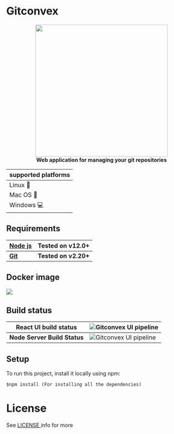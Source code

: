 
# Gitconvex
<div align="center">
<div><img src="https://github.com/neel1996/gitconvex-package/blob/master/build/gitconvex.png" width="350"></div>
<strong>Web application for managing your git repositories </strong>
</div>

|supported platforms|
|--|
|Linux :penguin:  |
|Mac OS  :apple: |
|Windows :computer: |

## Requirements

| <b>[Node js](https://nodejs.org/en/)</b> | <b>Tested on v12.0+ |
|--|--|
| <b>[Git](https://git-scm.com/)</b> | <b>Tested on v2.20+</b> |

## Docker image

[![](https://images.microbadger.com/badges/version/itassistors/gitconvex.svg)](https://microbadger.com/images/itassistors/gitconvex "gitconvex")

## Build status

| <b>React UI build status</b>  | ![Gitconvex UI pipeline](https://github.com/neel1996/gitconvex/workflows/Gitconvex%20UI%20pipeline/badge.svg?branch=master)| 
|--|--|
| <b>Node Server Build Status</b> | ![Gitconvex UI pipeline](https://github.com/neel1996/gitconvex/workflows/Gitconvex%20UI%20pipeline/badge.svg?branch=master) |

## Setup
To run this project, install it locally using npm:

```
$npm install (For installing all the dependencies)

```

# License

See [LICENSE ](LICENSE) info for more
